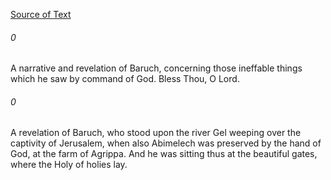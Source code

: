 [Source of Text](https://github.com/scrollmapper/bible_databases_deuterocanonical)

###### 0
A narrative and revelation of Baruch, concerning those ineffable things which he saw by command of God. Bless Thou, O Lord.

###### 0
A revelation of Baruch, who stood upon the river Gel weeping over the captivity of Jerusalem, when also Abimelech was preserved by the hand of God, at the farm of Agrippa. And he was sitting thus at the beautiful gates, where the Holy of holies lay.